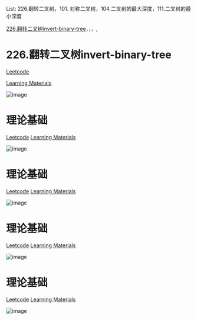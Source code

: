 List: 226.翻转二叉树，101. 对称二叉树，104.二叉树的最大深度，111.二叉树的最小深度

[226.翻转二叉树invert-binary-tree](#01)，[](#02)，[](#03)，[](#04),[](#05)

# <span id="01">226.翻转二叉树invert-binary-tree</span>

[Leetcode](https://leetcode.cn/problems/invert-binary-tree/description/)

[Learning Materials](https://programmercarl.com/0226.%E7%BF%BB%E8%BD%AC%E4%BA%8C%E5%8F%89%E6%A0%91.html#%E7%AE%97%E6%B3%95%E5%85%AC%E5%BC%80%E8%AF%BE)

![image](../images/.png)



# <span id="02">理论基础</span>

[Leetcode]() [Learning Materials]()

![image](../images/.png)

# <span id="03">理论基础</span>

[Leetcode]() [Learning Materials]()

![image](../images/.png)

# <span id="04">理论基础</span>

[Leetcode]() [Learning Materials]()

![image](../images/.png)

# <span id="05">理论基础</span>

[Leetcode]() [Learning Materials]()

![image](../images/.png)
